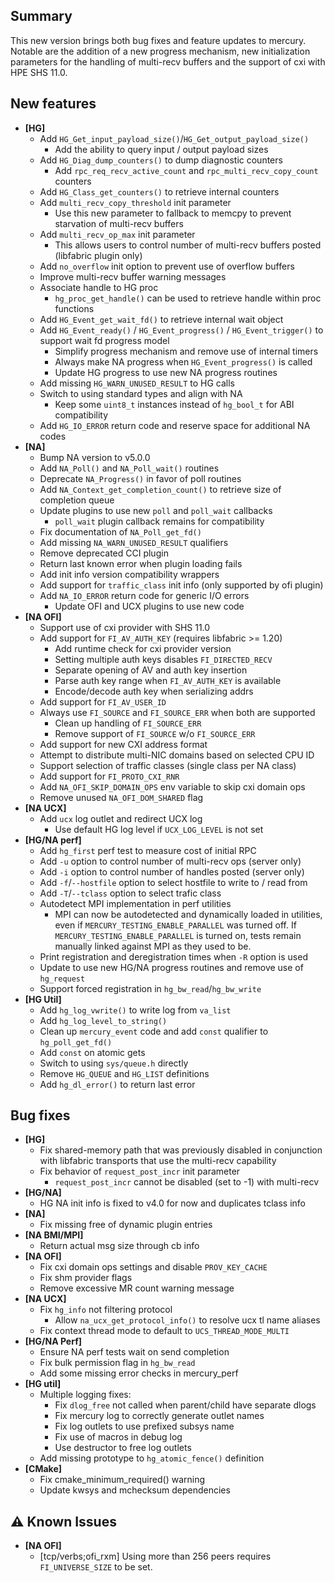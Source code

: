 ## Summary

This new version brings both bug fixes and feature updates to mercury. Notable
are the addition of a new progress mechanism, new initialization parameters for
the handling of multi-recv buffers and the support of cxi with HPE SHS 11.0.

## New features

- __[HG]__
    - Add `HG_Get_input_payload_size()`/`HG_Get_output_payload_size()`
        - Add the ability to query input / output payload sizes
    - Add `HG_Diag_dump_counters()` to dump diagnostic counters
        - Add `rpc_req_recv_active_count` and `rpc_multi_recv_copy_count` counters
    - Add `HG_Class_get_counters()` to retrieve internal counters
    - Add `multi_recv_copy_threshold` init parameter
        - Use this new parameter to fallback to memcpy to prevent starvation of multi-recv buffers
    - Add `multi_recv_op_max` init parameter
        - This allows users to control number of multi-recv buffers posted (libfabric plugin only)
    - Add `no_overflow` init option to prevent use of overflow buffers
    - Improve multi-recv buffer warning messages
    - Associate handle to HG proc
        - `hg_proc_get_handle()` can be used to retrieve handle within proc functions
    - Add `HG_Event_get_wait_fd()` to retrieve internal wait object
    - Add `HG_Event_ready()` / `HG_Event_progress()` / `HG_Event_trigger()` to support wait fd progress model
        - Simplify progress mechanism and remove use of internal timers
        - Always make NA progress when `HG_Event_progress()` is called
        - Update HG progress to use new NA progress routines
    - Add missing `HG_WARN_UNUSED_RESULT` to HG calls
    - Switch to using standard types and align with NA
        - Keep some `uint8_t` instances instead of `hg_bool_t` for ABI compatibility
    - Add `HG_IO_ERROR` return code and reserve space for additional NA codes
- __[NA]__
    - Bump NA version to v5.0.0
    - Add `NA_Poll()` and `NA_Poll_wait()` routines
    - Deprecate `NA_Progress()` in favor of poll routines
    - Add `NA_Context_get_completion_count()` to retrieve size of completion queue
    - Update plugins to use new `poll` and `poll_wait` callbacks
        - `poll_wait` plugin callback remains for compatibility
    - Fix documentation of `NA_Poll_get_fd()`
    - Add missing `NA_WARN_UNUSED_RESULT` qualifiers
    - Remove deprecated CCI plugin
    - Return last known error when plugin loading fails
    - Add init info version compatibility wrappers
    - Add support for `traffic_class` init info (only supported by ofi plugin)
    - Add `NA_IO_ERROR` return code for generic I/O errors
        - Update OFI and UCX plugins to use new code
- __[NA OFI]__
    - Support use of cxi provider with SHS 11.0
    - Add support for `FI_AV_AUTH_KEY` (requires libfabric >= 1.20)
        - Add runtime check for cxi provider version
        - Setting multiple auth keys disables `FI_DIRECTED_RECV`
        - Separate opening of AV and auth key insertion
        - Parse auth key range when `FI_AV_AUTH_KEY` is available
        - Encode/decode auth key when serializing addrs
    - Add support for `FI_AV_USER_ID`
    - Always use `FI_SOURCE` and `FI_SOURCE_ERR` when both are supported
        - Clean up handling of `FI_SOURCE_ERR`
        - Remove support of `FI_SOURCE` w/o `FI_SOURCE_ERR`
    - Add support for new CXI address format
    - Attempt to distribute multi-NIC domains based on selected CPU ID
    - Support selection of traffic classes (single class per NA class)
    - Add support for `FI_PROTO_CXI_RNR`
    - Add `NA_OFI_SKIP_DOMAIN_OPS` env variable to skip cxi domain ops
    - Remove unused `NA_OFI_DOM_SHARED` flag
- __[NA UCX]__
    - Add `ucx` log outlet and redirect UCX log
        - Use default HG log level if `UCX_LOG_LEVEL` is not set
- __[HG/NA perf]__
    - Add `hg_first` perf test to measure cost of initial RPC
    - Add `-u` option to control number of multi-recv ops (server only)
    - Add `-i` option to control number of handles posted (server only)
    - Add `-f`/`--hostfile` option to select hostfile to write to / read from
    - Add `-T`/`--tclass` option to select trafic class
    - Autodetect MPI implementation in perf utilities
        - MPI can now be autodetected and dynamically loaded in utilities, even if `MERCURY_TESTING_ENABLE_PARALLEL` was turned off. If `MERCURY_TESTING_ENABLE_PARALLEL` is turned on, tests remain manually linked against MPI as they used to be.
    - Print registration and deregistration times when `-R` option is used
    - Update to use new HG/NA progress routines and remove use of `hg_request`
    - Support forced registration in `hg_bw_read`/`hg_bw_write`
- __[HG Util]__
    - Add `hg_log_vwrite()` to write log from `va_list`
    - Add `hg_log_level_to_string()`
    - Clean up `mercury_event` code and add `const` qualifier to `hg_poll_get_fd()`
    - Add `const` on atomic gets
    - Switch to using `sys/queue.h` directly
    - Remove `HG_QUEUE` and `HG_LIST` definitions
    - Add `hg_dl_error()` to return last error

## Bug fixes

- __[HG]__
    - Fix shared-memory path that was previously disabled in conjunction with libfabric transports that use the multi-recv capability
    - Fix behavior of `request_post_incr` init parameter
        - `request_post_incr` cannot be disabled (set to -1) with multi-recv
- __[HG/NA]__
    - HG NA init info is fixed to v4.0 for now and duplicates tclass info
- __[NA]__
    - Fix missing free of dynamic plugin entries
- __[NA BMI/MPI]__
    - Return actual msg size through cb info
- __[NA OFI]__
    - Fix cxi domain ops settings and disable `PROV_KEY_CACHE`
    - Fix shm provider flags
    - Remove excessive MR count warning message
- __[NA UCX]__
    - Fix `hg_info` not filtering protocol   
        - Allow `na_ucx_get_protocol_info()` to resolve ucx tl name aliases
    - Fix context thread mode to default to `UCS_THREAD_MODE_MULTI`
- __[HG/NA Perf]__
    - Ensure NA perf tests wait on send completion
    - Fix bulk permission flag in `hg_bw_read`
    - Add some missing error checks in mercury_perf
- __[HG util]__
    - Multiple logging fixes:
        - Fix `dlog_free` not called when parent/child have separate dlogs
        - Fix mercury log to correctly generate outlet names
        - Fix log outlets to use prefixed subsys name
        - Fix use of macros in debug log
        - Use destructor to free log outlets
    - Add missing prototype to `hg_atomic_fence()` definition
- __[CMake]__
    - Fix cmake_minimum_required() warning
    - Update kwsys and mchecksum dependencies

## :warning: Known Issues

- __[NA OFI]__
    - [tcp/verbs;ofi_rxm] Using more than 256 peers requires `FI_UNIVERSE_SIZE` to be set.

